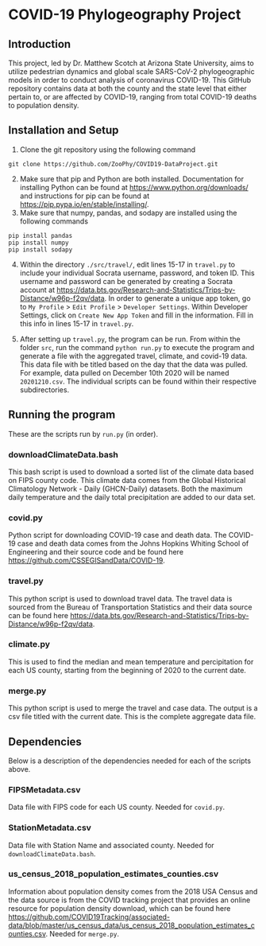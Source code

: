 # COVID-19 Phylogeography Project

## Introduction

This project, led by Dr. Matthew Scotch at Arizona State University, aims to utilize pedestrian dynamics and global scale SARS-CoV-2 phylogeographic models in order to conduct analysis of coronavirus COVID-19. This GitHub repository contains data at both the county and the state level that either pertain to, or are affected by COVID-19, ranging from total COVID-19 deaths to population density.  

## Installation and Setup

1. Clone the git repository using the following command
```
git clone https://github.com/ZooPhy/COVID19-DataProject.git
```

2. Make sure that pip and Python are both installed. Documentation for installing Python can be found at https://www.python.org/downloads/ and instructions for pip can be found at https://pip.pypa.io/en/stable/installing/.
3. Make sure that numpy, pandas, and sodapy are installed using the following commands
```
pip install pandas
pip install numpy
pip install sodapy
```
4. Within the directory `./src/travel/`, edit lines 15-17 in `travel.py` to include your individual Socrata username, password, and token ID. This username and password can be generated by creating a Socrata account at https://data.bts.gov/Research-and-Statistics/Trips-by-Distance/w96p-f2qv/data. In order to generate a unique app token, go to `My Profile` > `Edit Profile` > `Developer Settings`. Within Developer Settings, click on `Create New App Token` and fill in the information. Fill in this info in lines 15-17 in `travel.py`.

5. After setting up `travel.py`, the program can be run. From within the folder `src`, run the command `python run.py` to execute the program and generate a file with the aggregated travel, climate, and covid-19 data. This data file with be titled based on the day that the data was pulled. For example, data pulled on December 10th 2020 will be named `20201210.csv`. The individual scripts can be found within their respective subdirectories.

## Running the program

These are the scripts run by `run.py` (in order).

### downloadClimateData.bash 
This bash script is used to download a sorted list of the climate data based on FIPS county code. This climate data comes from the Global Historical Climatology Network - Daily (GHCN-Daily) datasets. Both the maximum daily temperature and the daily total precipitation are added to our data set.

### covid.py
Python script for downloading COVID-19 case and death data. The COVID-19 case and death data comes from the Johns Hopkins Whiting School of Engineering and their source code and be found here https://github.com/CSSEGISandData/COVID-19.

### travel.py
This python script is used to download travel data. The travel data is sourced from the Bureau of Transportation Statistics and their data source can be found here https://data.bts.gov/Research-and-Statistics/Trips-by-Distance/w96p-f2qv/data. 

### climate.py
This is used to find the median and mean temperature and percipitation for each US county, starting from the beginning of 2020 to the current date.

### merge.py
This python script is used to merge the travel and case data. The output is a csv file titled with the current date. This is the complete aggregate data file.

## Dependencies
Below is a description of the dependencies needed for each of the scripts above.

### FIPSMetadata.csv
Data file with FIPS code for each US county. Needed for `covid.py`.

### StationMetadata.csv
Data file with Station Name and associated county. Needed for `downloadClimateData.bash`.

### us_census_2018_population_estimates_counties.csv
Information about population density comes from the 2018 USA Census and the data source is from the COVID tracking project that provides an online resource for population density download, which can be found here https://github.com/COVID19Tracking/associated-data/blob/master/us_census_data/us_census_2018_population_estimates_counties.csv. Needed for `merge.py`.

